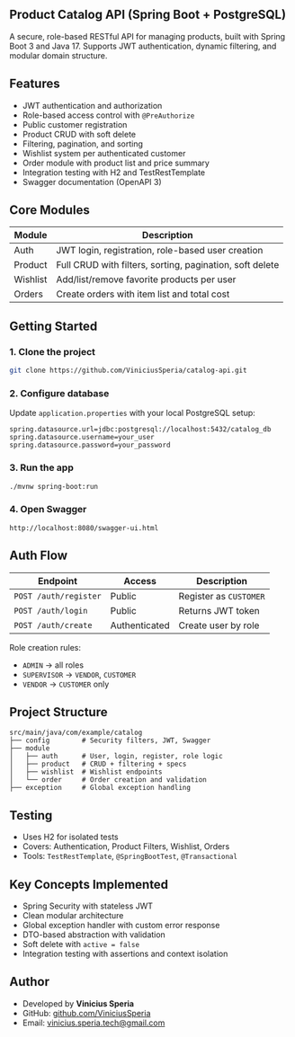 ## Product Catalog API (Spring Boot + PostgreSQL)

A secure, role-based RESTful API for managing products, built with Spring Boot 3 and Java 17. Supports JWT authentication, dynamic filtering, and modular domain structure.

## Features

- JWT authentication and authorization
- Role-based access control with `@PreAuthorize`
- Public customer registration
- Product CRUD with soft delete
- Filtering, pagination, and sorting
- Wishlist system per authenticated customer
- Order module with product list and price summary
- Integration testing with H2 and TestRestTemplate
- Swagger documentation (OpenAPI 3)

## Core Modules

| Module   | Description                                |
|----------|--------------------------------------------|
| Auth     | JWT login, registration, role-based user creation |
| Product  | Full CRUD with filters, sorting, pagination, soft delete |
| Wishlist | Add/list/remove favorite products per user |
| Orders   | Create orders with item list and total cost |

## Getting Started

### 1. Clone the project

```bash
git clone https://github.com/ViniciusSperia/catalog-api.git
```

### 2. Configure database

Update `application.properties` with your local PostgreSQL setup:

```properties
spring.datasource.url=jdbc:postgresql://localhost:5432/catalog_db
spring.datasource.username=your_user
spring.datasource.password=your_password
```

### 3. Run the app

```bash
./mvnw spring-boot:run
```

### 4. Open Swagger

```
http://localhost:8080/swagger-ui.html
```

## Auth Flow

| Endpoint           | Access        | Description                    |
|--------------------|---------------|--------------------------------|
| `POST /auth/register` | Public     | Register as `CUSTOMER`        |
| `POST /auth/login`    | Public     | Returns JWT token             |
| `POST /auth/create`   | Authenticated | Create user by role          |

Role creation rules:
- `ADMIN` → all roles
- `SUPERVISOR` → `VENDOR`, `CUSTOMER`
- `VENDOR` → `CUSTOMER` only

## Project Structure

```
src/main/java/com/example/catalog
├── config        # Security filters, JWT, Swagger
├── module
│   ├── auth      # User, login, register, role logic
│   ├── product   # CRUD + filtering + specs
│   ├── wishlist  # Wishlist endpoints
│   └── order     # Order creation and validation
├── exception     # Global exception handling
```

## Testing

- Uses H2 for isolated tests
- Covers: Authentication, Product Filters, Wishlist, Orders
- Tools: `TestRestTemplate`, `@SpringBootTest`, `@Transactional`

## Key Concepts Implemented

- Spring Security with stateless JWT
- Clean modular architecture
- Global exception handler with custom error response
- DTO-based abstraction with validation
- Soft delete with `active = false`
- Integration testing with assertions and context isolation

## Author

- Developed by **Vinicius Speria**
- GitHub: [github.com/ViniciusSperia](https://github.com/ViniciusSperia)
- Email: [vinicius.speria.tech@gmail.com](mailto:vinicius.speria.tech@gmail.com)